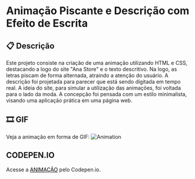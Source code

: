 # Animação Piscante e Descrição com Efeito de Escrita
## 📋 Descrição

Este projeto consiste na criação de uma animação utilizando HTML e CSS, destacando a logo do site "Ana Store" e o texto descritivo. Na logo, as letras piscam de forma alternada, atraindo a atenção do usuário. A descrição foi projetada para parecer que está sendo digitada em tempo real. A ideia do site, para simular a utilização das animações, foi voltada para o lado da moda. A concepção foi pensada com um estilo minimalista, visando uma aplicação prática em uma página web.

## 🎞 GIF

Veja a animação em forma de GIF:
![Animation](animation.gif.gif)




## CODEPEN.IO

Acesse a <a href="https://codepen.io/anamota13/pen/JjqYaeg" style="color: black;">ANIMAÇÃO</a> pelo Codepen.io.



